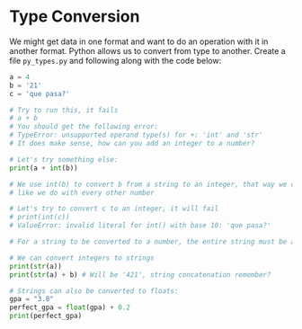 # Type Conversion

We might get data in one format and want to do an operation with it in another format. Python allows us to convert from type to another. Create a file `py_types.py` and following along with the code below:

```python
a = 4
b = '21'
c = 'que pasa?'

# Try to run this, it fails
# a + b
# You should get the following error:
# TypeError: unsupported operand type(s) for +: 'int' and 'str'
# It does make sense, how can you add an integer to a number?

# Let's try something else:
print(a + int(b))

# We use int(b) to convert b from a string to an integer, that way we can add it
# like we do with every other number

# Let's try to convert c to an integer, it will fail
# print(int(c))
# ValueError: invalid literal for int() with base 10: 'que pasa?'

# For a string to be converted to a number, the entire string must be a number

# We can convert integers to strings
print(str(a))
print(str(a) + b) # Will be '421', string concatenation remember?

# Strings can also be converted to floats:
gpa = "3.8"
perfect_gpa = float(gpa) + 0.2
print(perfect_gpa)
```
